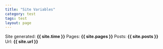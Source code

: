 ```yaml
---
title: "Site Variables"
category: test
tags: test
layout: page
---
```


Site generated: <b>{{ site.time }}</b>
Pages: <b>{{ site.pages }}</b>
Posts: <b>{{ site.posts }}</b>
Url: <b>{{ site.url }}</b>

